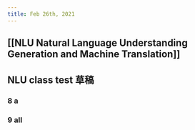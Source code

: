 ```yaml
---
title: Feb 26th, 2021
---
```


## [[NLU Natural Language Understanding Generation and Machine Translation]]
## NLU class test 草稿
### 8 a
### 9 all
